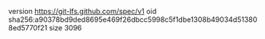 version https://git-lfs.github.com/spec/v1
oid sha256:a90378bd9ded8695e469f26dbcc5998c5f1dbe1308b49034d513808ed5770f21
size 3096
